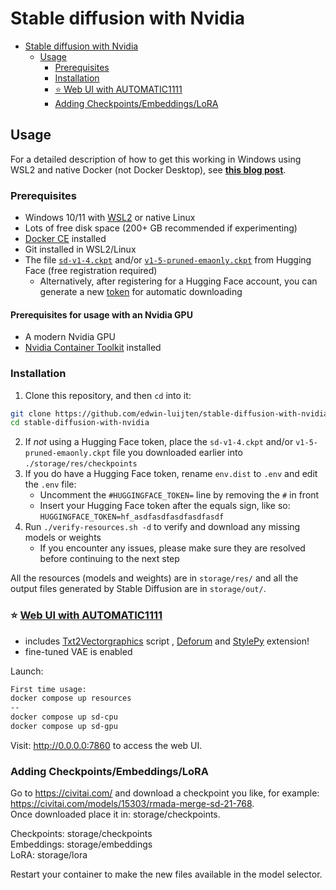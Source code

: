 # Stable diffusion with Nvidia

<!-- TOC -->

* [Stable diffusion with Nvidia](#stable-diffusion-with-nvidia)
    * [Usage](#usage)
        * [Prerequisites](#prerequisites)
        * [Installation](#installation)
        * [⭐ Web UI with AUTOMATIC1111](#-web-ui-with-automatic1111)
        * [Adding Checkpoints/Embeddings/LoRA](#adding-checkpointsembeddingslora)

<!-- TOC -->

## Usage

For a detailed description of how to get this working in Windows using WSL2 and native Docker (not Docker Desktop), see
**[this blog post](https://trycatch.dev/2022/10/01/stable-diffusion-on-wsl2-with-docker/)**.

### Prerequisites

- Windows 10/11 with [WSL2](https://learn.microsoft.com/en-us/windows/wsl/install) or native Linux
- Lots of free disk space (200+ GB recommended if experimenting)
- [Docker CE](https://docs.docker.com/engine/install/) installed
- Git installed in WSL2/Linux
- The file [`sd-v1-4.ckpt`](https://huggingface.co/CompVis/stable-diffusion-v-1-4-original)
  and/or [`v1-5-pruned-emaonly.ckpt`](https://huggingface.co/runwayml/stable-diffusion-v1-5) from Hugging Face (free
  registration required)
    - Alternatively, after registering for a Hugging Face account, you can generate a
      new [token](https://huggingface.co/settings/tokens) for automatic downloading

#### Prerequisites for usage with an Nvidia GPU

- A modern Nvidia GPU
- [Nvidia Container Toolkit](https://docs.nvidia.com/datacenter/cloud-native/container-toolkit/install-guide.html#docker)
  installed

### Installation

1. Clone this repository, and then `cd` into it:

```bash
git clone https://github.com/edwin-luijten/stable-diffusion-with-nvidia.git
cd stable-diffusion-with-nvidia
```

2. If *not* using a Hugging Face token, place the `sd-v1-4.ckpt` and/or `v1-5-pruned-emaonly.ckpt` file you downloaded
   earlier into `./storage/res/checkpoints`
3. If you do have a Hugging Face token, rename `env.dist` to `.env` and edit the `.env` file:
    - Uncomment the `#HUGGINGFACE_TOKEN=` line by removing the `#` in front
    - Insert your Hugging Face token after the equals sign, like so: `HUGGINGFACE_TOKEN=hf_asdfasdfasdfasdfasdf`
4. Run `./verify-resources.sh -d` to verify and download any missing models or weights
    - If you encounter any issues, please make sure they are resolved before continuing to the next step

All the resources (models and weights) are in `storage/res/` and all the output files generated by Stable Diffusion are
in `storage/out/`.

### ⭐ [Web UI with AUTOMATIC1111](https://github.com/AUTOMATIC1111/stable-diffusion-webui/)

- includes [Txt2Vectorgraphics](https://github.com/GeorgLegato/Txt2Vectorgraphics) script
  , [Deforum](https://github.com/deforum-art/deforum-for-automatic1111-webui)
  and [StylePy](https://github.com/some9000/StylePile) extension!
- fine-tuned VAE is enabled

Launch:

```bash
First time usage: 
docker compose up resources
--
docker compose up sd-cpu
docker compose up sd-gpu
```

Visit: http://0.0.0.0:7860 to access the web UI.

### Adding Checkpoints/Embeddings/LoRA

Go to https://civitai.com/ and download a checkpoint you like, for
example: https://civitai.com/models/15303/rmada-merge-sd-21-768.  
Once downloaded place it in: storage/checkpoints.

Checkpoints: storage/checkpoints  
Embeddings: storage/embeddings  
LoRA: storage/lora

Restart your container to make the new files available in the model selector.